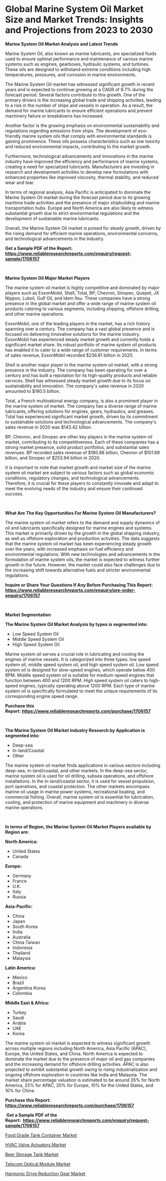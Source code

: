 <p><h1>Global Marine System Oil Market Size and Market Trends: Insights and Projections from 2023 to 2030</h1></p><p><strong>Marine System Oil Market Analysis and Latest Trends</strong></p>
<p><p>Marine System Oil, also known as marine lubricants, are specialized fluids used to ensure optimal performance and maintenance of various marine systems such as engines, gearboxes, hydraulic systems, and turbines. These oils are designed to withstand extreme conditions including high temperatures, pressures, and corrosion in marine environments.</p><p>The Marine System Oil market has witnessed significant growth in recent years and is expected to continue growing at a CAGR of 9.7% during the forecast period. Several factors contribute to this growth. One of the primary drivers is the increasing global trade and shipping activities, leading to a rise in the number of ships and vessels in operation. As a result, the demand for marine lubricants to ensure efficient operations and prevent machinery failure or breakdowns has increased.</p><p>Another factor is the growing emphasis on environmental sustainability and regulations regarding emissions from ships. The development of eco-friendly marine system oils that comply with environmental standards is gaining prominence. These oils possess characteristics such as low toxicity and reduced environmental impacts, contributing to the market growth.</p><p>Furthermore, technological advancements and innovations in the marine industry have improved the efficiency and performance of marine systems, creating a need for specialized lubricants. Manufacturers are investing in research and development activities to develop new formulations with enhanced properties like improved viscosity, thermal stability, and reduced wear and tear.</p><p>In terms of regional analysis, Asia Pacific is anticipated to dominate the Marine System Oil market during the forecast period due to its growing maritime trade activities and the presence of major shipbuilding and marine transportation hubs. Europe and North America are also likely to witness substantial growth due to strict environmental regulations and the development of sustainable marine lubricants.</p><p>Overall, the Marine System Oil market is poised for steady growth, driven by the rising demand for efficient marine operations, environmental concerns, and technological advancements in the industry.</p></p>
<p><strong>Get a Sample PDF of the Report:&nbsp; <a href="https://www.reliableresearchreports.com/enquiry/request-sample/1706157">https://www.reliableresearchreports.com/enquiry/request-sample/1706157</a></strong></p>
<p>&nbsp;</p>
<p><strong>Marine System Oil Major Market Players</strong></p>
<p><p>The marine system oil market is highly competitive and dominated by major players such as ExxonMobil, Shell, Total, BP, Chevron, Sinopec, Quepet, JX Nippon, Lukoil, Gulf Oil, and Idem Itsu. These companies have a strong presence in the global market and offer a wide range of marine system oil products catering to various segments, including shipping, offshore drilling, and other marine operations.</p><p>ExxonMobil, one of the leading players in the market, has a rich history spanning over a century. The company has a vast global presence and is focused on delivering innovative solutions for the marine industry. ExxonMobil has experienced steady market growth and currently holds a significant market share. Its robust portfolio of marine system oil products has enabled it to cater to a wide range of customer requirements. In terms of sales revenue, ExxonMobil recorded $236.81 billion in 2020.</p><p>Shell is another major player in the marine system oil market, with a strong presence in the industry. The company has been operating for over a century and has built a reputation for its high-quality products and reliable services. Shell has witnessed steady market growth due to its focus on sustainability and innovation. The company's sales revenue in 2020 amounted to $180.5 billion.</p><p>Total, a French multinational energy company, is also a prominent player in the marine system oil market. The company has a diverse range of marine lubricants, offering solutions for engines, gears, hydraulics, and greases. Total has experienced significant market growth, driven by its commitment to sustainable solutions and technological advancements. The company's sales revenue in 2020 was $143.42 billion.</p><p>BP, Chevron, and Sinopec are other key players in the marine system oil market, contributing to its competitiveness. Each of these companies has a strong market presence, solid product portfolios, and substantial sales revenues. BP recorded sales revenue of $180.88 billion, Chevron of $101.69 billion, and Sinopec of $253.94 billion in 2020.</p><p>It is important to note that market growth and market size of the marine system oil market are subject to various factors such as global economic conditions, regulatory changes, and technological advancements. Therefore, it is crucial for these players to constantly innovate and adapt to meet the evolving needs of the industry and ensure their continued success.</p></p>
<p>&nbsp;</p>
<p><strong>What Are The Key Opportunities For Marine System Oil Manufacturers?</strong></p>
<p><p>The marine system oil market refers to the demand and supply dynamics of oil and lubricants specifically designed for marine engines and systems. This market is primarily driven by the growth in the global shipping industry, as well as offshore exploration and production activities. The data suggests that the marine system oil market has been experiencing steady growth over the years, with increased emphasis on fuel efficiency and environmental regulations. With new technologies and advancements in the formulation of marine system oils, the market is expected to witness further growth in the future. However, the market could also face challenges due to the increasing shift towards alternative fuels and stricter environmental regulations.</p></p>
<p><strong>Inquire or Share Your Questions If Any Before Purchasing This Report: <a href="https://www.reliableresearchreports.com/enquiry/pre-order-enquiry/1706157">https://www.reliableresearchreports.com/enquiry/pre-order-enquiry/1706157</a></strong></p>
<p>&nbsp;</p>
<p><strong>Market Segmentation</strong></p>
<p><strong>The Marine System Oil Market Analysis by types is segmented into:</strong></p>
<p><ul><li>Low Speed System Oil</li><li>Middle Speed System Oil</li><li>High Speed System Oil</li></ul></p>
<p><p>Marine system oil serves a crucial role in lubricating and cooling the engines of marine vessels. It is categorized into three types: low speed system oil, middle speed system oil, and high speed system oil. Low speed system oil is designed for slow-speed engines, which operate below 400 RPM. Middle speed system oil is suitable for medium-speed engines that function between 400 and 1200 RPM. High speed system oil caters to high-speed engines, typically operating above 1200 RPM. Each type of marine system oil is specifically formulated to meet the unique requirements of its corresponding engine speed range.</p></p>
<p><strong>Purchase this Report:&nbsp;<a href="https://www.reliableresearchreports.com/purchase/1706157">https://www.reliableresearchreports.com/purchase/1706157</a></strong></p>
<p>&nbsp;</p>
<p><strong>The Marine System Oil Market Industry Research by Application is segmented into:</strong></p>
<p><ul><li>Deep-sea</li><li>In-land/Coastal</li><li>Other</li></ul></p>
<p><p>The marine system oil market finds applications in various sectors including deep-sea, in-land/coastal, and other markets. In the deep-sea sector, marine system oil is used for oil drilling, subsea operations, and offshore installations. In the in-land/coastal sector, it is used for vessel propulsion, port operations, and coastal protection. The other markets encompass marine oil usage in marine power systems, recreational boating, and commercial fishing. Overall, marine system oil is essential for lubrication, cooling, and protection of marine equipment and machinery in diverse marine operations.</p></p>
<p>&nbsp;</p>
<p><strong>In terms of Region, the Marine System Oil Market Players available by Region are:</strong></p>
<p>
    <p> <strong> North America: </strong>
        <ul>
            <li>United States</li>
            <li>Canada</li>
        </ul>
        </p> 
    <p> <strong> Europe: </strong>
        <ul>
            <li>Germany</li>
            <li>France</li>
            <li>U.K.</li>
            <li>Italy</li>
            <li>Russia</li>
        </ul>
        </p> 
    <p> <strong> Asia-Pacific: </strong>
        <ul>
            <li>China</li>
            <li>Japan</li>
            <li>South Korea</li>
            <li>India</li>
            <li>Australia</li>
            <li>China Taiwan</li>
            <li>Indonesia</li>
            <li>Thailand</li>
            <li>Malaysia</li>
        </ul>
        </p> 
    <p> <strong> Latin America: </strong>
        <ul>
            <li>Mexico</li>
            <li>Brazil</li>
            <li>Argentina Korea</li>
            <li>Colombia</li>
        </ul>
        </p> 
    <p> <strong> Middle East & Africa: </strong>
        <ul>
            <li>Turkey</li>
            <li>Saudi</li>
            <li>Arabia</li>
            <li>UAE</li>
            <li>Korea</li>
        </ul>
    </p>
    </p>
<p><p>The marine system oil market is expected to witness significant growth across multiple regions including North America, Asia Pacific (APAC), Europe, the United States, and China. North America is expected to dominate the market due to the presence of major oil and gas companies and the increasing demand for offshore drilling activities. APAC is also projected to exhibit substantial growth owing to rising industrialization and ongoing offshore exploration in countries like India and Malaysia. The market share percentage valuation is estimated to be around 35% for North America, 25% for APAC, 20% for Europe, 10% for the United States, and 10% for China.</p></p>
<p><strong>Purchase this Report: <a href="https://www.reliableresearchreports.com/purchase/1706157">https://www.reliableresearchreports.com/purchase/1706157</a></strong></p>
<p>&nbsp;<strong>Get a Sample PDF of the Report:&nbsp;&nbsp;<a href="https://www.reliableresearchreports.com/enquiry/request-sample/1706157">https://www.reliableresearchreports.com/enquiry/request-sample/1706157</a></strong></p>
<p><strong></strong></p>
<p><p><a href="https://www.linkedin.com/pulse/food-grade-tank-container-market-research-report-mxrje/">Food Grade Tank Container Market</a></p><p><a href="https://medium.com/@clock.fund.arm/hvac-valve-actuators-nbsp-market-focuses-on-market-share-size-and-projected-forecast-till-2030-24420a11709b">HVAC Valve Actuators Market</a></p><p><a href="https://www.linkedin.com/pulse/beer-storage-tank-market-insights-players-forecast-till-xej9e/">Beer Storage Tank Market</a></p><p><a href="https://www.linkedin.com/pulse/decoding-telecom-optical-module-market-deep-dive-latest-fgnre/">Telecom Optical Module Market</a></p><p><a href="https://medium.com/@wound.key.cure/harmonic-drive-reduction-gear-market-size-and-market-trends-complete-industry-overview-2023-to-519a625fdbc2">Harmonic Drive Reduction Gear Market</a></p></p>